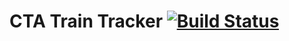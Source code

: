 # CTA Train Tracker [![Build Status](https://travis-ci.org/dancigrang/CTA.svg?branch=master)](https://travis-ci.org/pvacey/CTA)
